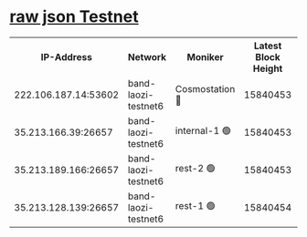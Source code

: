 
[raw json Testnet](https://rpc-check.bandt.stavr.tech/bandt/rpcbandt_result.json)
=

<table><tr><th>IP-Address</th><th>Network</th><th>Moniker</th><th>Latest Block Height</th><th>Earliest Block Height</th><th>Catching Up</th><th>Tx Index</th><th>Voting Power</th><th>Scan Time</th></tr><tr><td>222.106.187.14:53602</td><td>band-laozi-testnet6</td><td>Cosmostation 🔴</td><td>15840453</td><td>15423001</td><td>False</td><td>on</td><td>2203623</td><td>2024-02-14T08:07:49.949561392UTC</td></tr><tr><td>35.213.166.39:26657</td><td>band-laozi-testnet6</td><td>internal-1 🟢</td><td>15840453</td><td>15740453</td><td>False</td><td>on</td><td>0</td><td>2024-02-14T08:07:50.857628213UTC</td></tr><tr><td>35.213.189.166:26657</td><td>band-laozi-testnet6</td><td>rest-2 🟢</td><td>15840453</td><td>15740453</td><td>False</td><td>on</td><td>0</td><td>2024-02-14T08:07:51.868636528UTC</td></tr><tr><td>35.213.128.139:26657</td><td>band-laozi-testnet6</td><td>rest-1 🟢</td><td>15840454</td><td>15740454</td><td>False</td><td>on</td><td>0</td><td>2024-02-14T08:07:54.919034590UTC</td></tr></table>
